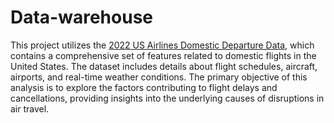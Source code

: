 # Data-warehouse
This project utilizes the [2022 US Airlines Domestic Departure Data](https://www.kaggle.com/datasets/jl8771/2022-us-airlines-domestic-departure-data/data), which contains a comprehensive set of features related to domestic flights in the United States. The dataset includes details about flight schedules, aircraft, airports, and real-time weather conditions. The primary objective of this analysis is to explore the factors contributing to flight delays and cancellations, providing insights into the underlying causes of disruptions in air travel.



